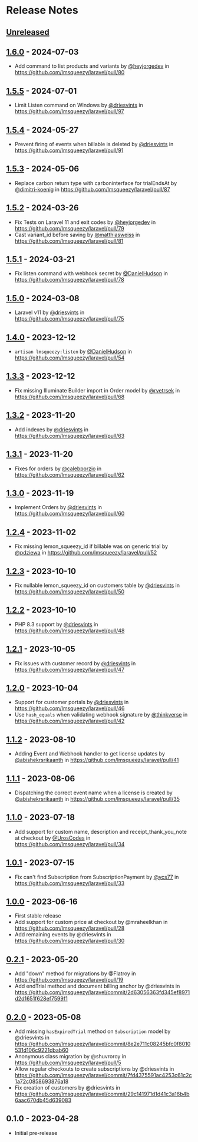 # Release Notes

## [Unreleased](https://github.com/lmsqueezy/laravel/compare/1.6.0...main)

## [1.6.0](https://github.com/lmsqueezy/laravel/compare/1.5.5...1.6.0) - 2024-07-03

* Add command to list products and variants by [@heyjorgedev](https://github.com/heyjorgedev) in https://github.com/lmsqueezy/laravel/pull/80

## [1.5.5](https://github.com/lmsqueezy/laravel/compare/1.5.4...1.5.5) - 2024-07-01

* Limit Listen command on Windows by [@driesvints](https://github.com/driesvints) in https://github.com/lmsqueezy/laravel/pull/97

## [1.5.4](https://github.com/lmsqueezy/laravel/compare/1.5.3...1.5.4) - 2024-05-27

* Prevent firing of events when billable is deleted by [@driesvints](https://github.com/driesvints) in https://github.com/lmsqueezy/laravel/pull/91

## [1.5.3](https://github.com/lmsqueezy/laravel/compare/1.5.2...1.5.3) - 2024-05-06

* Replace carbon return type with carboninterface for trialEndsAt by [@dimitri-koenig](https://github.com/dimitri-koenig) in https://github.com/lmsqueezy/laravel/pull/87

## [1.5.2](https://github.com/lmsqueezy/laravel/compare/1.5.1...1.5.2) - 2024-03-26

* Fix Tests on Laravel 11 and exit codes by [@heyjorgedev](https://github.com/heyjorgedev) in https://github.com/lmsqueezy/laravel/pull/79
* Cast variant_id before saving by [@matthiasweiss](https://github.com/matthiasweiss) in https://github.com/lmsqueezy/laravel/pull/81

## [1.5.1](https://github.com/lmsqueezy/laravel/compare/1.5.0...1.5.1) - 2024-03-21

* Fix listen command with webhook secret by [@DanielHudson](https://github.com/DanielHudson) in https://github.com/lmsqueezy/laravel/pull/78

## [1.5.0](https://github.com/lmsqueezy/laravel/compare/1.4.0...1.5.0) - 2024-03-08

* Laravel v11 by [@driesvints](https://github.com/driesvints) in https://github.com/lmsqueezy/laravel/pull/75

## [1.4.0](https://github.com/lmsqueezy/laravel/compare/1.3.3...1.4.0) - 2023-12-12

* `artisan lmsqueezy:listen` by [@DanielHudson](https://github.com/DanielHudson) in https://github.com/lmsqueezy/laravel/pull/54

## [1.3.3](https://github.com/lmsqueezy/laravel/compare/1.3.2...1.3.3) - 2023-12-12

- Fix missing Illuminate Builder import in Order model by [@rvetrsek](https://github.com/rvetrsek) in https://github.com/lmsqueezy/laravel/pull/68

## [1.3.2](https://github.com/lmsqueezy/laravel/compare/1.3.1...1.3.2) - 2023-11-20

- Add indexes by [@driesvints](https://github.com/driesvints) in https://github.com/lmsqueezy/laravel/pull/63

## [1.3.1](https://github.com/lmsqueezy/laravel/compare/1.3.0...1.3.1) - 2023-11-20

- Fixes for orders by [@calebporzio](https://github.com/calebporzio) in https://github.com/lmsqueezy/laravel/pull/62

## [1.3.0](https://github.com/lmsqueezy/laravel/compare/1.2.4...1.3.0) - 2023-11-19

- Implement Orders by [@driesvints](https://github.com/driesvints) in https://github.com/lmsqueezy/laravel/pull/60

## [1.2.4](https://github.com/lmsqueezy/laravel/compare/1.2.3...1.2.4) - 2023-11-02

- Fix missing lemon_squeezy_id if billable was on generic trial by [@pdziewa](https://github.com/pdziewa) in https://github.com/lmsqueezy/laravel/pull/52

## [1.2.3](https://github.com/lmsqueezy/laravel/compare/1.2.2...1.2.3) - 2023-10-10

- Fix nullable lemon_squeezy_id on customers table by [@driesvints](https://github.com/driesvints) in https://github.com/lmsqueezy/laravel/pull/50

## [1.2.2](https://github.com/lmsqueezy/laravel/compare/1.2.1...1.2.2) - 2023-10-10

- PHP 8.3 support by [@driesvints](https://github.com/driesvints) in https://github.com/lmsqueezy/laravel/pull/48

## [1.2.1](https://github.com/lmsqueezy/laravel/compare/1.2.0...1.2.1) - 2023-10-05

- Fix issues with customer record by [@driesvints](https://github.com/driesvints) in https://github.com/lmsqueezy/laravel/pull/47

## [1.2.0](https://github.com/lmsqueezy/laravel/compare/1.1.2...1.2.0) - 2023-10-04

- Support for customer portals by [@driesvints](https://github.com/driesvints) in https://github.com/lmsqueezy/laravel/pull/46
- Use `hash_equals` when validating webhook signature by [@thinkverse](https://github.com/thinkverse) in https://github.com/lmsqueezy/laravel/pull/42

## [1.1.2](https://github.com/lmsqueezy/laravel/compare/1.1.1...1.1.2) - 2023-08-10

- Adding Event and Webhook handler to get license updates by [@abishekrsrikaanth](https://github.com/abishekrsrikaanth) in https://github.com/lmsqueezy/laravel/pull/41

## [1.1.1](https://github.com/lmsqueezy/laravel/compare/1.1.0...1.1.1) - 2023-08-06

- Dispatching the correct event name when a license is created by [@abishekrsrikaanth](https://github.com/abishekrsrikaanth) in https://github.com/lmsqueezy/laravel/pull/35

## [1.1.0](https://github.com/lmsqueezy/laravel/compare/1.0.1...1.1.0) - 2023-07-18

- Add support for custom name, description and receipt_thank_you_note at checkout by [@UrosCodes](https://github.com/UrosCodes) in https://github.com/lmsqueezy/laravel/pull/34

## [1.0.1](https://github.com/lmsqueezy/laravel/compare/1.0.0...1.0.1) - 2023-07-15

- Fix can't find Subscription from SubscriptionPayment by [@ycs77](https://github.com/ycs77) in https://github.com/lmsqueezy/laravel/pull/33

## [1.0.0](https://github.com/lmsqueezy/laravel/compare/0.2.1...1.0.0) - 2023-06-16

- First stable release
- Add support for custom price at checkout by @mraheelkhan in https://github.com/lmsqueezy/laravel/pull/28
- Add remaining events by @driesvints in https://github.com/lmsqueezy/laravel/pull/30

## [0.2.1](https://github.com/lmsqueezy/laravel/compare/0.2.0...0.2.1) - 2023-05-20

- Add "down" method for migrations by @Flatroy in https://github.com/lmsqueezy/laravel/pull/19
- Add endTrial method and document billing anchor by @driesvints in https://github.com/lmsqueezy/laravel/commit/2d63056363fd345ef8971d2d1651f628ef7599f1

## [0.2.0](https://github.com/lmsqueezy/laravel/compare/0.1.0...0.2.0) - 2023-05-08

- Add missing `hasExpiredTrial` method on `Subscription` model by @driesvints in https://github.com/lmsqueezy/laravel/commit/8e2e711c08245bfc0f8010531d106c9221dbab60
- Anonymous class migration by @shuvroroy in https://github.com/lmsqueezy/laravel/pull/5
- Allow regular checkouts to create subscriptions by @driesvints in https://github.com/lmsqueezy/laravel/commit/7fd4375591ac4253c61c2c1a72c0858693876a18
- Fix creation of customers by @driesvints in https://github.com/lmsqueezy/laravel/commit/29c141971d1d41c3a16b4b6aac670db45d639083

## 0.1.0 - 2023-04-28

- Initial pre-release
